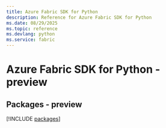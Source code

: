 ```yaml
---
title: Azure Fabric SDK for Python
description: Reference for Azure Fabric SDK for Python
ms.date: 08/29/2025
ms.topic: reference
ms.devlang: python
ms.service: fabric
---
```

# Azure Fabric SDK for Python - preview
## Packages - preview
[!INCLUDE [packages](fabric-index.md)]